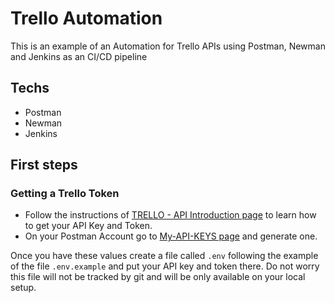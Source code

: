 # Trello Automation

This is an example of an Automation for Trello APIs using Postman, Newman and Jenkins as an CI/CD pipeline

## Techs

* Postman
* Newman
* Jenkins

## First steps

### Getting a Trello Token

* Follow the instructions of [TRELLO - API Introduction page](https://developer.atlassian.com/cloud/trello/guides/rest-api/api-introduction/#api-introduction) to learn how to get your API Key and Token.
* On your Postman Account go to [My-API-KEYS page](https://web.postman.co/settings/me/api-keys) and generate one.

Once you have these values create a file called `.env` following the example of the file `.env.example` and put your API key and token there. Do not worry this file will not be tracked by git and will be only available on your local setup.
